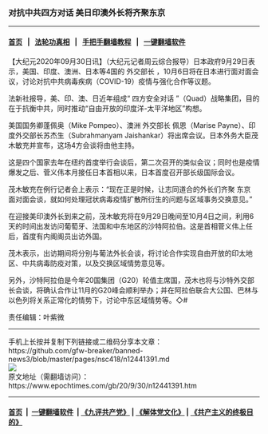 ### 对抗中共四方对话 美日印澳外长将齐聚东京
------------------------

#### [首页](https://github.com/gfw-breaker/banned-news3/blob/master/README.md) &nbsp;&nbsp;|&nbsp;&nbsp; [法轮功真相](https://github.com/begood0513/basic/blob/master/README.md)  &nbsp;&nbsp;|&nbsp;&nbsp; [手把手翻墙教程](https://github.com/gfw-breaker/guides/wiki)  &nbsp;&nbsp;|&nbsp;&nbsp; [一键翻墙软件](https://github.com/gfw-breaker/nogfw/blob/master/README.md)  



<div><p>
 【大纪元2020年09月30日讯】（大纪元记者周云综合报导）日本政府9月29日表示，美国、印度、澳洲、日本等4国的
 <ok href="https://www.epochtimes.com/gb/tag/%E5%A4%96%E4%BA%A4%E9%83%A8%E9%95%BF.html">
  外交部长
 </ok>
 ，10月6日将在日本进行面对面会议，讨论对抗中共病毒疾病（COVID-19）疫情与强化合作等议题。
</p>
<p>
 法新社报导，美、印、澳、日近年组成“
 <ok href="https://www.epochtimes.com/gb/tag/%E5%9B%9B%E6%96%B9%E5%AE%89%E5%85%A8%E5%AF%B9%E8%AF%9D.html">
  四方安全对话
 </ok>
 ”（Quad）战略集团，目的在于抗衡中共，同时推动“自由开放的印度洋-太平洋地区”构想。
</p>
<p>
 美国国务卿蓬佩奥（Mike Pompeo）、澳洲
 <ok href="https://www.epochtimes.com/gb/tag/%E5%A4%96%E4%BA%A4%E9%83%A8%E9%95%BF.html">
  外交部长
 </ok>
 佩恩（Marise Payne）、印度外交部长苏杰生（Subrahmanyam Jaishankar）将出席会议。日本外务大臣茂木敏充并宣布，这场4方会谈将由他主持。
</p>
<p>
 这是四个国家去年在纽约首度举行会谈后，第二次召开的类似会议；同时也是疫情爆发之后、菅义伟本月接任日本首相以来，日本首度召开部长级国际会议。
</p>
<p>
 茂木敏充在例行记者会上表示：“现在正是时候，让志同道合的外长们齐聚
 <ok href="https://www.epochtimes.com/gb/tag/%E4%B8%9C%E4%BA%AC.html">
  东京
 </ok>
 面对面会谈，就如何处理冠状病毒疫情扩散所衍生的问题与区域事务交换意见。”
</p>
<p>
 在迎接美印澳外长到来之前，茂木敏充将在9月29日晚间至10月4日之间，利用6天的时间出发访问葡萄牙、法国和中东地区的沙特阿拉伯。这是首相菅义伟上任后，首度有内阁阁员出访外国。
</p>
<p>
 茂木表示，出访期间将分别与葡法外长会谈，将讨论合作实现自由开放的印太地区、中共病毒防疫对策，以及交换区域情势意见等。
</p>
<p>
 另外，沙特阿拉伯是今年20国集团（G20）轮值主席国，茂木也将与沙特外交部长会谈，将确认合作让11月的G20峰会顺利举办；并在阿拉伯联合大公国、巴林与以色列将关系正常化的情势下，讨论中东区域情势等。◇#
</p>
<p>
 责任编辑：叶紫微
</p>
</div>
<hr/>
手机上长按并复制下列链接或二维码分享本文章：<br/>
https://github.com/gfw-breaker/banned-news3/blob/master/pages/nsc418/n12441391.md <br/>
<a href='https://github.com/gfw-breaker/banned-news3/blob/master/pages/nsc418/n12441391.md'><img src='https://github.com/gfw-breaker/banned-news3/blob/master/pages/nsc418/n12441391.md.png'/></a> <br/>
原文地址（需翻墙访问）：https://www.epochtimes.com/gb/20/9/30/n12441391.htm


------------------------
#### [首页](https://github.com/gfw-breaker/banned-news3/blob/master/README.md) &nbsp;|&nbsp; [一键翻墙软件](https://github.com/gfw-breaker/nogfw/blob/master/README.md) &nbsp;| [《九评共产党》](https://github.com/gfw-breaker/9ping.md/blob/master/README.md#九评之一评共产党是什么) | [《解体党文化》](https://github.com/gfw-breaker/jtdwh.md/blob/master/README.md) | [《共产主义的终极目的》](https://github.com/gfw-breaker/gczydzjmd.md/blob/master/README.md)


<img src='http://gfw-breaker.win/banned-news3/pages/nsc418/n12441391.md' width='0px' height='0px'/>
